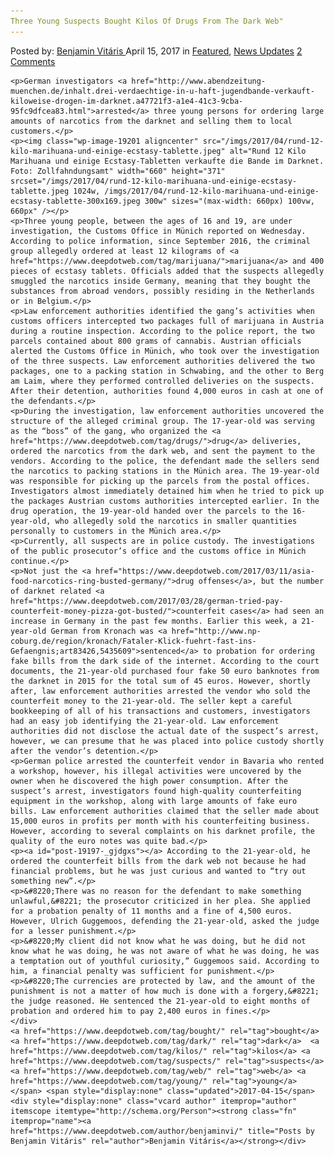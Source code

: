 ```yaml
---
Three Young Suspects Bought Kilos Of Drugs From The Dark Web"
---
```

<article class="post-listing post-19197 post type-post status-publish format-standard has-post-thumbnail hentry  tag-bought tag-dark tag-kilos tag-suspects tag-web tag-young">
    <div class="post-inner">
        <span>Posted by: <a href="https://www.deepdotweb.com/author/benjaminvi/" title="">Benjamin Vitáris </a></span>
    <span>April 15, 2017</span>
    <span>in <a href="https://www.deepdotweb.com/category/deepdot-news/" rel="category tag">Featured</a>, <a href="https://www.deepdotweb.com/category/news-updates/" rel="category tag">News Updates</a></span>
    <span><a href="https://www.deepdotweb.com/2017/04/15/three-young-suspects-bought-kilos-drugs-dark-web/#comments">2 Comments</a></span>
    </p>
    <div class="clear"></div>
    
    <p>German investigators <a href="http://www.abendzeitung-muenchen.de/inhalt.drei-verdaechtige-in-u-haft-jugendbande-verkauft-kiloweise-drogen-im-darknet.a47721f3-a1e4-41c3-9cba-95fc9dfcea83.html">arrested</a> three young persons for ordering large amounts of narcotics from the darknet and selling them to local customers.</p>
    <p><img class="wp-image-19201 aligncenter" src="/imgs/2017/04/rund-12-kilo-marihuana-und-einige-ecstasy-tablette.jpeg" alt="Rund 12 Kilo Marihuana und einige Ecstasy-Tabletten verkaufte die Bande im Darknet. Foto: Zollfahndungsamt" width="660" height="371" srcset="/imgs/2017/04/rund-12-kilo-marihuana-und-einige-ecstasy-tablette.jpeg 1024w, /imgs/2017/04/rund-12-kilo-marihuana-und-einige-ecstasy-tablette-300x169.jpeg 300w" sizes="(max-width: 660px) 100vw, 660px" /></p>
    <p>Three young people, between the ages of 16 and 19, are under investigation, the Customs Office in Münich reported on Wednesday. According to police information, since September 2016, the criminal group allegedly ordered at least 12 kilograms of <a href="https://www.deepdotweb.com/tag/marijuana/">marijuana</a> and 400 pieces of ecstasy tablets. Officials added that the suspects allegedly smuggled the narcotics inside Germany, meaning that they bought the substances from abroad vendors, possibly residing in the Netherlands or in Belgium.</p>
    <p>Law enforcement authorities identified the gang’s activities when customs officers intercepted two packages full of marijuana in Austria during a routine inspection. According to the police report, the two parcels contained about 800 grams of cannabis. Austrian officials alerted the Customs Office in Münich, who took over the investigation of the three suspects. Law enforcement authorities delivered the two packages, one to a packing station in Schwabing, and the other to Berg am Laim, where they performed controlled deliveries on the suspects. After their detention, authorities found 4,000 euros in cash at one of the defendants.</p>
    <p>During the investigation, law enforcement authorities uncovered the structure of the alleged criminal group. The 17-year-old was serving as the “boss” of the gang, who organized the <a href="https://www.deepdotweb.com/tag/drugs/">drug</a> deliveries, ordered the narcotics from the dark web, and sent the payment to the vendors. According to the police, the defendant made the sellers send the narcotics to packing stations in the Münich area. The 19-year-old was responsible for picking up the parcels from the postal offices. Investigators almost immediately detained him when he tried to pick up the packages Austrian customs authorities intercepted earlier. In the drug operation, the 19-year-old handed over the parcels to the 16-year-old, who allegedly sold the narcotics in smaller quantities personally to customers in the Münich area.</p>
    <p>Currently, all suspects are in police custody. The investigations of the public prosecutor’s office and the customs office in Münich continue.</p>
    <p>Not just the <a href="https://www.deepdotweb.com/2017/03/11/asia-food-narcotics-ring-busted-germany/">drug offenses</a>, but the number of darknet related <a href="https://www.deepdotweb.com/2017/03/28/german-tried-pay-counterfeit-money-pizza-got-busted/">counterfeit cases</a> had seen an increase in Germany in the past few months. Earlier this week, a 21-year-old German from Kronach was <a href="http://www.np-coburg.de/region/kronach/Fataler-Klick-fuehrt-fast-ins-Gefaengnis;art83426,5435609">sentenced</a> to probation for ordering fake bills from the dark side of the internet. According to the court documents, the 21-year-old purchased four fake 50 euro banknotes from the darknet in 2015 for the total sum of 45 euros. However, shortly after, law enforcement authorities arrested the vendor who sold the counterfeit money to the 21-year-old. The seller kept a careful bookkeeping of all of his transactions and customers, investigators had an easy job identifying the 21-year-old. Law enforcement authorities did not disclose the actual date of the suspect’s arrest, however, we can presume that he was placed into police custody shortly after the vendor’s detention.</p>
    <p>German police arrested the counterfeit vendor in Bavaria who rented a workshop, however, his illegal activities were uncovered by the owner when he discovered the high power consumption. After the suspect’s arrest, investigators found high-quality counterfeiting equipment in the workshop, along with large amounts of fake euro bills. Law enforcement authorities claimed that the seller made about 15,000 euros in profits per month with his counterfeiting business. However, according to several complaints on his darknet profile, the quality of the euro notes was quite bad.</p>
    <p><a id="post-19197-_gjdgxs"></a> According to the 21-year-old, he ordered the counterfeit bills from the dark web not because he had financial problems, but he was just curious and wanted to “try out something new”.</p>
    <p>&#8220;There was no reason for the defendant to make something unlawful,&#8221; the prosecutor criticized in her plea. She applied for a probation penalty of 11 months and a fine of 4,500 euros. However, Ulrich Guggemoos, defending the 21-year-old, asked the judge for a lesser punishment.</p>
    <p>&#8220;My client did not know what he was doing, but he did not know what he was doing, he was not aware of what he was doing, he was a temptation out of youthful curiosity,” Guggemoos said. According to him, a financial penalty was sufficient for punishment.</p>
    <p>&#8220;The currencies are protected by law, and the amount of the punishment is not a matter of how much is done with a forgery,&#8221; the judge reasoned. He sentenced the 21-year-old to eight months of probation and ordered him to pay 2,400 euros in fines.</p>
    </div>
    <a href="https://www.deepdotweb.com/tag/bought/" rel="tag">bought</a> <a href="https://www.deepdotweb.com/tag/dark/" rel="tag">dark</a>  <a href="https://www.deepdotweb.com/tag/kilos/" rel="tag">kilos</a> <a href="https://www.deepdotweb.com/tag/suspects/" rel="tag">suspects</a> <a href="https://www.deepdotweb.com/tag/web/" rel="tag">web</a> <a href="https://www.deepdotweb.com/tag/young/" rel="tag">young</a></span> <span style="display:none" class="updated">2017-04-15</span>
    <div style="display:none" class="vcard author" itemprop="author" itemscope itemtype="http://schema.org/Person"><strong class="fn" itemprop="name"><a href="https://www.deepdotweb.com/author/benjaminvi/" title="Posts by Benjamin Vitáris" rel="author">Benjamin Vitáris</a></strong></div>
    
